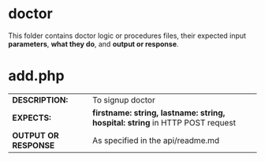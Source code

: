# doctor  
This folder contains doctor logic or procedures files, their expected input **parameters**, **what they do**, and **output or response**.
  
 
    
# add.php
|   |   |
|---|---|
| **DESCRIPTION:**  | To signup doctor   |
| **EXPECTS:**  |  **firstname: string, lastname: string, hospital: string** in HTTP POST request |
| **OUTPUT OR RESPONSE** | As specified in the api/readme.md   |  
  
    
